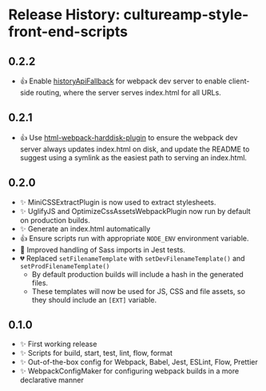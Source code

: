 # Release History: cultureamp-style-front-end-scripts

## 0.2.2

* 👍 Enable [historyApiFallback](https://webpack.js.org/configuration/dev-server/#devserver-historyapifallback) for webpack dev server to enable client-side routing, where the server serves index.html for all URLs.

## 0.2.1

* 👍 Use [html-webpack-harddisk-plugin](https://github.com/jantimon/html-webpack-harddisk-plugin) to ensure the webpack dev server always updates index.html on disk, and update the README to suggest using a symlink as the easiest path to serving an index.html.

## 0.2.0

* ✨ MiniCSSExtractPlugin is now used to extract stylesheets.
* ✨ UglifyJS and OptimizeCssAssetsWebpackPlugin now run by default on production builds.
* ✨ Generate an index.html automatically
* 👍 Ensure scripts run with appropriate `NODE_ENV` environment variable.
* 🐛 Improved handling of Sass imports in Jest tests.
* 💔 Replaced `setFilenameTemplate` with `setDevFilenameTemplate()` and `setProdFilenameTemplate()`
  * By default production builds will include a hash in the generated files.
  * These templates will now be used for JS, CSS and file assets, so they should include an `[EXT]` variable.

## 0.1.0

* ✨ First working release
* ✨ Scripts for build, start, test, lint, flow, format
* ✨ Out-of-the-box config for Webpack, Babel, Jest, ESLint, Flow, Prettier
* ✨ WebpackConfigMaker for configuring webpack builds in a more declarative manner

